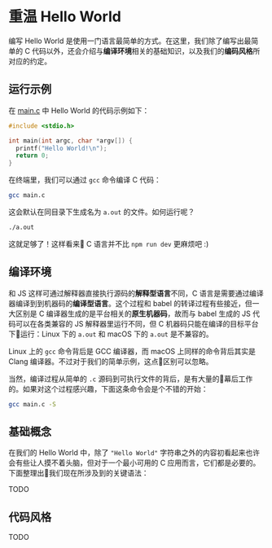 # 重温 Hello World

编写 Hello World 是使用一门语言最简单的方式。在这里，我们除了编写出最简单的 C 代码以外，还会介绍与**编译环境**相关的基础知识，以及我们的**编码风格**所对应的约定。


## 运行示例
在 [main.c](./main.c) 中 Hello World 的代码示例如下：

``` c
#include <stdio.h>

int main(int argc, char *argv[]) {
  printf("Hello World!\n");
  return 0;
}
```

在终端里，我们可以通过 `gcc` 命令编译 C 代码：

``` bash
gcc main.c
```

这会默认在同目录下生成名为 `a.out` 的文件。如何运行呢？

``` bash
./a.out
```

这就足够了！这样看来 C 语言并不比 `npm run dev` 更麻烦吧 :)


## 编译环境
和 JS 这样可通过解释器直接执行源码的**解释型语言**不同，C 语言是需要通过编译器编译到到机器码的**编译型语言**。这个过程和 babel 的转译过程有些接近，但一大区别是 C 编译器生成的是平台相关的**原生机器码**，故而与 babel 生成的 JS 代码可以在各类兼容的 JS 解释器里运行不同，但 C 机器码只能在编译的目标平台下运行：Linux 下的 `a.out` 和 macOS 下的 `a.out` 是不兼容的。

Linux 上的 `gcc` 命令背后是 GCC 编译器，而 macOS 上同样的命令背后其实是 Clang 编译器。不过对于我们的简单示例，这点区别可以忽略。

当然，编译过程从简单的 `.c` 源码到可执行文件的背后，是有大量的幕后工作的。如果对这个过程感兴趣，下面这条命令会是个不错的开始：

``` bash
gcc main.c -S
```


## 基础概念
在我们的 Hello World 中，除了 `"Hello World"` 字符串之外的内容初看起来也许会有些让人摸不着头脑，但对于一个最小可用的 C 应用而言，它们都是必要的。下面整理出我们现在所涉及到的关键语法：

TODO


## 代码风格
TODO
